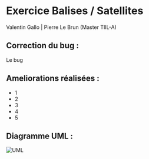 # Exercice Balises / Satellites
Valentin Gallo | Pierre Le Brun (Master TIIL-A)

## Correction du bug :
Le bug
## Ameliorations réalisées :

- 1
- 2
- 3
- 4
- 5

## Diagramme UML :

![UML](https://i.imgur.com/O0ACj0F.png)